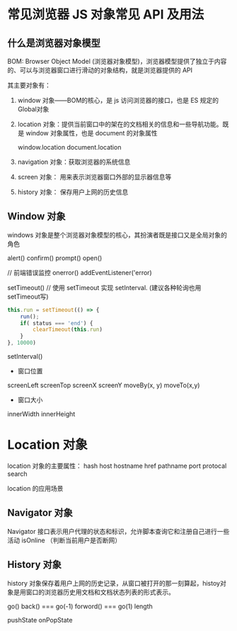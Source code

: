 # 常见浏览器 JS 对象常见 API 及用法

## 什么是浏览器对象模型

BOM: Browser Object Model (浏览器对象模型)，浏览器模型提供了独立于内容的、可以与浏览器窗口进行滑动的对象结构，就是浏览器提供的 API

其主要对象有：

1. window 对象——BOM的核心，是 js 访问浏览器的接口，也是 ES 规定的 Global对象
1. location 对象：提供当前窗口中的架在的文档相关的信息和一些导航功能。既是 window 对象属性，也是 document 的对象属性
    
    window.location
    document.location

3. navigation 对象：获取浏览器的系统信息
4. screen 对象： 用来表示浏览器窗口外部的显示器信息等
5. history 对象： 保存用户上网的历史信息


## Window 对象

windows 对象是整个浏览器对象模型的核心，其扮演者既是接口又是全局对象的角色

alert()
confirm()
prompt()
open()

// 前端错误监控
onerror()
addEventListener('error)

setTimeout()
// 使用 setTimeout 实现 setInterval. (建议各种轮询也用setTimeout写)
```js
this.run = setTimeout(() => {
    run();
    if( status === 'end') { 
        clearTimeout(this.run)
    }
}, 10000)
```
setInterval()

- 窗口位置

screenLeft
screenTop
screenX
screenY
moveBy(x, y)
moveTo(x,y)

- 窗口大小

innerWidth
innerHeight

# Location 对象

location 对象的主要属性：
hash
host
hostname
href
pathname
port
protocal
search

location 的应用场景

## Navigator 对象

Navigator 接口表示用户代理的状态和标识，允许脚本查询它和注册自己进行一些活动
isOnline （判断当前用户是否断网）


## History 对象

history 对象保存着用户上网的历史记录，从窗口被打开的那一刻算起，histoy对象是用窗口的浏览器历史用文档和文档状态列表的形式表示。

go()
back() === go(-1)
forword() === go(1)
length

pushState
onPopState
